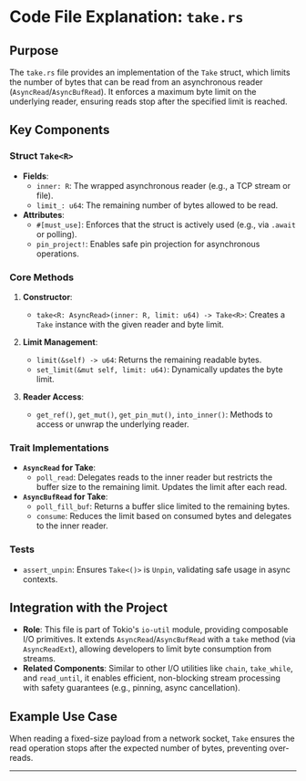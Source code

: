 # Code File Explanation: `take.rs`

## Purpose
The `take.rs` file provides an implementation of the `Take` struct, which limits the number of bytes that can be read from an asynchronous reader (`AsyncRead`/`AsyncBufRead`). It enforces a maximum byte limit on the underlying reader, ensuring reads stop after the specified limit is reached.

## Key Components

### Struct `Take<R>`
- **Fields**:
  - `inner: R`: The wrapped asynchronous reader (e.g., a TCP stream or file).
  - `limit_: u64`: The remaining number of bytes allowed to be read.
- **Attributes**:
  - `#[must_use]`: Enforces that the struct is actively used (e.g., via `.await` or polling).
  - `pin_project!`: Enables safe pin projection for asynchronous operations.

### Core Methods
1. **Constructor**:
   - `take<R: AsyncRead>(inner: R, limit: u64) -> Take<R>`: Creates a `Take` instance with the given reader and byte limit.

2. **Limit Management**:
   - `limit(&self) -> u64`: Returns the remaining readable bytes.
   - `set_limit(&mut self, limit: u64)`: Dynamically updates the byte limit.

3. **Reader Access**:
   - `get_ref()`, `get_mut()`, `get_pin_mut()`, `into_inner()`: Methods to access or unwrap the underlying reader.

### Trait Implementations
- **`AsyncRead` for Take<R>**:
  - `poll_read`: Delegates reads to the inner reader but restricts the buffer size to the remaining limit. Updates the limit after each read.
- **`AsyncBufRead` for Take<R>**:
  - `poll_fill_buf`: Returns a buffer slice limited to the remaining bytes.
  - `consume`: Reduces the limit based on consumed bytes and delegates to the inner reader.

### Tests
- `assert_unpin`: Ensures `Take<()>` is `Unpin`, validating safe usage in async contexts.

## Integration with the Project
- **Role**: This file is part of Tokio's `io-util` module, providing composable I/O primitives. It extends `AsyncRead`/`AsyncBufRead` with a `take` method (via `AsyncReadExt`), allowing developers to limit byte consumption from streams.
- **Related Components**: Similar to other I/O utilities like `chain`, `take_while`, and `read_until`, it enables efficient, non-blocking stream processing with safety guarantees (e.g., pinning, async cancellation).

## Example Use Case
When reading a fixed-size payload from a network socket, `Take` ensures the read operation stops after the expected number of bytes, preventing over-reads.

---

